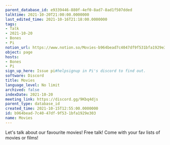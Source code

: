 ```yaml
---
parent_database_id: e9339446-880f-4ef0-8ad7-8ad1f507dded
talktime: 2021-10-20T21:00:00.0000000
last_edited_time: 2021-10-16T21:18:00.0000000
tags:
- Talk
- 2021-10-20
- Bones
- Pi
notion_url: https://www.notion.so/Movies-b964bead7c4047df9f531bfa1929e303
object: page
hosts:
- Bones
- Pi
sign_up_here: Issue pi#helpsignup in Pi's discord to find out.
software: Discord
title: Movies
language_level: No limit
archived: false
indexDate: 2021-10-20
meeting_link: https://discord.gg/9Kbq4djs
parent_type: database_id
created_time: 2021-10-15T12:55:00.0000000
id: b964bead-7c40-47df-9f53-1bfa1929e303
name: Movies
---
```


Let's talk about our favourite movies!
Free talk! Come with your fav lists of movies or films!


